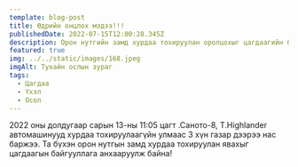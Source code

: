 ```yaml
---
template: blog-post
title: Өдрийн онцлох мэдээ!!!
publishedDate: 2022-07-15T12:00:28.345Z
description: Орон нутгийн замд хурдаа тохируулан оролцохыг цагдаагийн байгууллага анхааруулж байна
featured: true
img: ../../static/images/168.jpeg
imgAlt: Тухайн ослын зураг
tags:
  - Цагдаа
  - Үхэл
  - Осол
---
```

2022 оны долдугаар сарын 13-ны 11:05 цагт .Саното-8, Т.Highlander автомашинууд хурдаа тохируулаагүйн улмаас 3 хүн газар дээрээ нас баржээ.
Та бүхэн орон нутгын замд хурдаа тохируулан явахыг цагдаагын байгууллага анхааруулж байна!